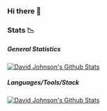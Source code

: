 ### Hi there 👋

<!--
**rarumdj/rarumdj** is a ✨ _special_ ✨ repository because its `README.md` (this file) appears on your GitHub profile.

Here are some ideas to get you started:

- 🔭 I’m currently working on ...
- 🌱 I’m currently learning ...
- 👯 I’m looking to collaborate on ...
- 🤔 I’m looking for help with ...
- 💬 Ask me about ...
- 📫 How to reach me: ...
- 😄 Pronouns: ...
- ⚡ Fun fact: ...
-->

### Stats :chart_with_downwards_trend:

##### General Statistics

[![David Johnson's Github Stats](https://github-readme-stats.vercel.app/api?username=rarumdj&count_private=true&show_icons=true&theme=nightowl&include_all_commits=true)](https://github.com/rarumdj)


##### Languages/Tools/Stack

[![David Johnson's Github Stats](https://github-readme-stats.vercel.app/api/top-langs?username=rarumdj&count_private=true&show_icons=true&theme=nightowl&langs_count=10&layout=compact)](https://github.com/rarumdj)



